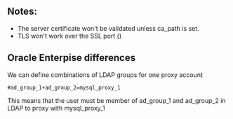 ## Notes:
- The server certificate won't be validated unless ca_path is set.
- TLS won't work over the SSL port ()

## Oracle Enterpise differences
We can define combinations of LDAP groups for one proxy account

```
#ad_group_1+ad_group_2=mysql_proxy_1
```
This means that the user must be member of ad_group_1 and ad_group_2 in LDAP to proxy with mysql_proxy_1
